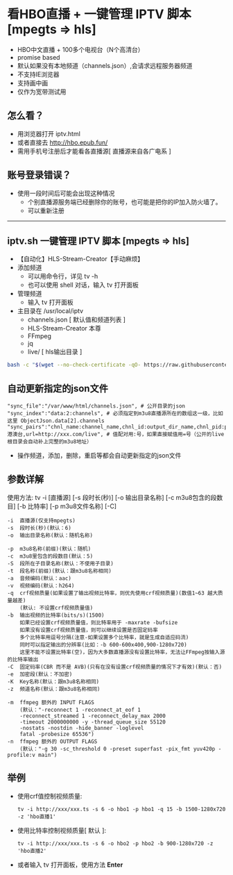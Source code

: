 # 看HBO直播 + 一键管理 IPTV 脚本 [mpegts => hls]

- HBO中文直播 + 100多个电视台（N个高清台）
- promise based
- 默认如果没有本地频道（channels.json）,会请求远程服务器频道
- 不支持IE浏览器
- 支持画中画
- 仅作为宽带测试用

## 怎么看？

- 用浏览器打开 iptv.html
- 或者直接去 <http://hbo.epub.fun/>
- 需用手机号注册后才能看各直播源[ 直播源来自各广电系 ]

## 账号登录错误？

- 使用一段时间后可能会出现这种情况
  - 个别直播源服务端已经删除你的账号，也可能是把你的IP加入防火墙了。
  - 可以重新注册

---

## iptv.sh 一键管理 IPTV 脚本 [mpegts => hls]

- 【自动化】HLS-Stream-Creator【手动麻烦】
- 添加频道
  - 可以用命令行，详见 tv -h
  - 也可以使用 shell 对话，输入 tv 打开面板
- 管理频道
  - 输入 tv 打开面板
- 主目录在 /usr/local/iptv
  - channels.json [ 默认值和频道列表 ]
  - HLS-Stream-Creator 本尊
  - FFmpeg
  - jq
  - live/ [ hls输出目录 ]

``` bash
bash -c "$(wget --no-check-certificate -qO- https://raw.githubusercontent.com/woniuzfb/iptv/master/iptv.sh)"
```

## 自动更新指定的json文件

    "sync_file":"/var/www/html/channels.json", # 公开目录的json
    "sync_index":"data:2:channels", # 必须指定到m3u8直播源所在的数组这一级，比如这里 ObjectJson.data[2].channels
    "sync_pairs":"chnl_name:channel_name,chnl_id:output_dir_name,chnl_pid:pid,chnl_cat=港澳台,url=http://xxx.com/live", # 值配对用:号，如果直接赋值用=号（公开的live根目录会自动补上完整的m3u8地址）

- 操作频道，添加，删除，重启等都会自动更新指定的json文件

## 参数详解

使用方法: tv -i [直播源] [-s 段时长(秒)] [-o 输出目录名称] [-c m3u8包含的段数目] [-b 比特率] [-p m3u8文件名称] [-C]

    -i  直播源(仅支持mpegts)
    -s  段时长(秒)(默认：6)
    -o  输出目录名称(默认：随机名称)

    -p  m3u8名称(前缀)(默认：随机)
    -c  m3u8里包含的段数目(默认：5)
    -S  段所在子目录名称(默认：不使用子目录)
    -t  段名称(前缀)(默认：跟m3u8名称相同)
    -a  音频编码(默认：aac)
    -v  视频编码(默认：h264)
    -q  crf视频质量(如果设置了输出视频比特率，则优先使用crf视频质量)(数值1~63 越大质量越差)
        (默认: 不设置crf视频质量值)
    -b  输出视频的比特率(bits/s)(1500)
        如果已经设置crf视频质量值，则比特率用于 -maxrate -bufsize
        如果没有设置crf视频质量值，则可以继续设置是否固定码率
        多个比特率用逗号分隔(注意-如果设置多个比特率，就是生成自适应码流)
        同时可以指定输出的分辨率(比如：-b 600-600x400,900-1280x720)
        这里不能不设置比特率(空)，因为大多数直播源没有设置比特率，无法让FFmpeg按输入源的比特率输出
    -C  固定码率(CBR 而不是 AVB)(只有在没有设置crf视频质量的情况下才有效)(默认：否)
    -e  加密段(默认：不加密)
    -K  Key名称(默认：跟m3u8名称相同)
    -z  频道名称(默认：跟m3u8名称相同)

    -m  ffmpeg 额外的 INPUT FLAGS
        (默认："-reconnect 1 -reconnect_at_eof 1 
        -reconnect_streamed 1 -reconnect_delay_max 2000 
        -timeout 2000000000 -y -thread_queue_size 55120 
        -nostats -nostdin -hide_banner -loglevel 
        fatal -probesize 65536")
    -n  ffmpeg 额外的 OUTPUT FLAGS
        (默认："-g 30 -sc_threshold 0 -preset superfast -pix_fmt yuv420p -profile:v main")

## 举例

- 使用crf值控制视频质量:

    `tv -i http://xxx/xxx.ts -s 6 -o hbo1 -p hbo1 -q 15 -b 1500-1280x720 -z 'hbo直播1'`

- 使用比特率控制视频质量[ 默认 ]:

    `tv -i http://xxx/xxx.ts -s 6 -o hbo2 -p hbo2 -b 900-1280x720 -z 'hbo直播2'`

- 或者输入 tv 打开面板，使用方法  **Enter**